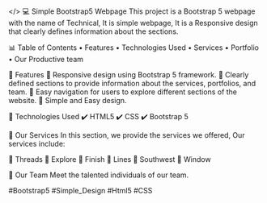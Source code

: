 </> 💻 Simple Bootstrap5 Webpage
This project is a Bootstrap 5 webpage with the name of Technical, It is simple webpage, It is a Responsive design that clearly defines information about the sections.

📊 Table of Contents
• Features • Technologies Used • Services • Portfolio • Our Productive team

🎯 Features
🔹 Responsive design using Bootstrap 5 framework. 🔹 Clearly defined sections to provide information about the services, portfolios, and team. 🔹 Easy navigation for users to explore different sections of the website. 🔹 Simple and Easy design.

🚀 Technologies Used
✔️ HTML5 ✔️ CSS ✔️ Bootstrap 5

🔁 Our Services
In this section, we provide the services we offered, Our services include:

📌 Threads 📌 Explore 📌 Finish 📌 Lines 📌 Southwest 📌 Window

👥 Our Team
Meet the talented individuals of our team.

#Bootstrap5 #Simple_Design #Html5 #CSS
